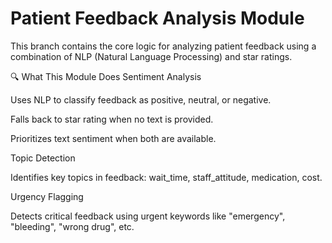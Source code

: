# Patient Feedback Analysis Module
This branch contains the core logic for analyzing patient feedback using a combination of NLP (Natural Language Processing) and star ratings. 

🔍 What This Module Does
Sentiment Analysis

Uses NLP to classify feedback as positive, neutral, or negative.

Falls back to star rating when no text is provided.

Prioritizes text sentiment when both are available.

Topic Detection

Identifies key topics in feedback: wait_time, staff_attitude, medication, cost.

Urgency Flagging

Detects critical feedback using urgent keywords like "emergency", "bleeding", "wrong drug", etc.


